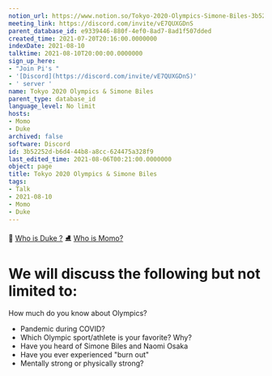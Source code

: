 ```yaml
---
notion_url: https://www.notion.so/Tokyo-2020-Olympics-Simone-Biles-3b52252db6d444b8a8cc624475a328f9
meeting_link: https://discord.com/invite/vE7QUXGDnS
parent_database_id: e9339446-880f-4ef0-8ad7-8ad1f507dded
created_time: 2021-07-20T20:16:00.0000000
indexDate: 2021-08-10
talktime: 2021-08-10T20:00:00.0000000
sign_up_here:
- "Join Pi's "
- '[Discord](https://discord.com/invite/vE7QUXGDnS)'
- ' server '
name: Tokyo 2020 Olympics & Simone Biles
parent_type: database_id
language_level: No limit
hosts:
- Momo
- Duke
archived: false
software: Discord
id: 3b52252d-b6d4-44b8-a8cc-624475a328f9
last_edited_time: 2021-08-06T00:21:00.0000000
object: page
title: Tokyo 2020 Olympics & Simone Biles
tags:
- Talk
- 2021-08-10
- Momo
- Duke
---
```



👑   [Who is Duke ?](/e0958ccc596f4efea798c99507f0f16e) 
⛸️  [Who is Momo?](/23f0f26c7f1547c0b08477c0c6f1f461) 

# We will discuss the following but not limited to:
How much do you know about Olympics?
   - Pandemic during COVID?
   - Which Olympic sport/athlete is your favorite? Why?
   - Have you heard of Simone Biles and Naomi Osaka
   - Have you ever experienced "burn out"
   - Mentally strong or physically strong?





